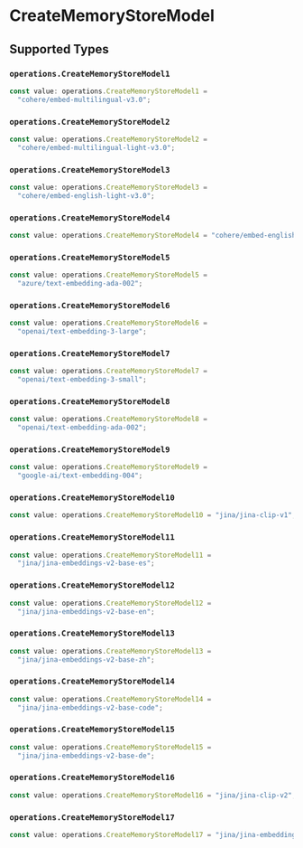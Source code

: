 # CreateMemoryStoreModel


## Supported Types

### `operations.CreateMemoryStoreModel1`

```typescript
const value: operations.CreateMemoryStoreModel1 =
  "cohere/embed-multilingual-v3.0";
```

### `operations.CreateMemoryStoreModel2`

```typescript
const value: operations.CreateMemoryStoreModel2 =
  "cohere/embed-multilingual-light-v3.0";
```

### `operations.CreateMemoryStoreModel3`

```typescript
const value: operations.CreateMemoryStoreModel3 =
  "cohere/embed-english-light-v3.0";
```

### `operations.CreateMemoryStoreModel4`

```typescript
const value: operations.CreateMemoryStoreModel4 = "cohere/embed-english-v3.0";
```

### `operations.CreateMemoryStoreModel5`

```typescript
const value: operations.CreateMemoryStoreModel5 =
  "azure/text-embedding-ada-002";
```

### `operations.CreateMemoryStoreModel6`

```typescript
const value: operations.CreateMemoryStoreModel6 =
  "openai/text-embedding-3-large";
```

### `operations.CreateMemoryStoreModel7`

```typescript
const value: operations.CreateMemoryStoreModel7 =
  "openai/text-embedding-3-small";
```

### `operations.CreateMemoryStoreModel8`

```typescript
const value: operations.CreateMemoryStoreModel8 =
  "openai/text-embedding-ada-002";
```

### `operations.CreateMemoryStoreModel9`

```typescript
const value: operations.CreateMemoryStoreModel9 =
  "google-ai/text-embedding-004";
```

### `operations.CreateMemoryStoreModel10`

```typescript
const value: operations.CreateMemoryStoreModel10 = "jina/jina-clip-v1";
```

### `operations.CreateMemoryStoreModel11`

```typescript
const value: operations.CreateMemoryStoreModel11 =
  "jina/jina-embeddings-v2-base-es";
```

### `operations.CreateMemoryStoreModel12`

```typescript
const value: operations.CreateMemoryStoreModel12 =
  "jina/jina-embeddings-v2-base-en";
```

### `operations.CreateMemoryStoreModel13`

```typescript
const value: operations.CreateMemoryStoreModel13 =
  "jina/jina-embeddings-v2-base-zh";
```

### `operations.CreateMemoryStoreModel14`

```typescript
const value: operations.CreateMemoryStoreModel14 =
  "jina/jina-embeddings-v2-base-code";
```

### `operations.CreateMemoryStoreModel15`

```typescript
const value: operations.CreateMemoryStoreModel15 =
  "jina/jina-embeddings-v2-base-de";
```

### `operations.CreateMemoryStoreModel16`

```typescript
const value: operations.CreateMemoryStoreModel16 = "jina/jina-clip-v2";
```

### `operations.CreateMemoryStoreModel17`

```typescript
const value: operations.CreateMemoryStoreModel17 = "jina/jina-embeddings-v3";
```

